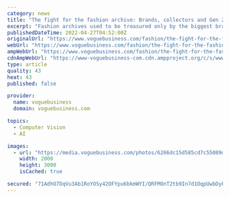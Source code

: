 ```yaml
---
category: news
title: "The fight for the fashion archive: Brands, collectors and Gen Z face off"
excerpt: "Fashion archives used to be treasured only by the biggest brands. Now everyone wants one — and social media and resale apps are spawning interest in the past. Leading archivists and Laudomia Pucci of Emilio Pucci explain why archives matter."
publishedDateTime: 2022-04-27T04:52:00Z
originalUrl: "https://www.voguebusiness.com/fashion/the-fight-for-the-fashion-archive-anna-sui-pucci-brands-gen-z-face-off"
webUrl: "https://www.voguebusiness.com/fashion/the-fight-for-the-fashion-archive-anna-sui-pucci-brands-gen-z-face-off"
ampWebUrl: "https://www.voguebusiness.com/fashion/the-fight-for-the-fashion-archive-anna-sui-pucci-brands-gen-z-face-off/amp"
cdnAmpWebUrl: "https://www-voguebusiness-com.cdn.ampproject.org/c/s/www.voguebusiness.com/fashion/the-fight-for-the-fashion-archive-anna-sui-pucci-brands-gen-z-face-off/amp"
type: article
quality: 43
heat: 43
published: false

provider:
  name: voguebusiness
  domain: voguebusiness.com

topics:
  - Computer Vision
  - AI

images:
  - url: "https://media.voguebusiness.com/photos/6266dc15d585cd7c55089d95/master/pass/fashion-archives-voguebus-photographer-month-22-story.jpg"
    width: 2000
    height: 3000
    isCached: true

secured: "71AdhO7DqVu3Ab1RoYOSy42OFYpu6bkmWYI/QRFMOnT2tb9In7d1OqpUwbDyPh/PtLQsT9VIqhIeahNvKIgBOqxL2m2E5yFGBV2pCtt8K6oi+AAUlcutlWmnb9bajGPFlZWxSoY66b9uMOZPuSIVqs7fBcMOoC0bjfEh4DhmqbIFyCKHDQDVUlxN3SNBGylUG5UVowUT6qNeSA2ZaqDSqBofCcNogYyg3rI37kOLCNrtj1shygMoalMZtSJBfRFdMxchd65XkgBTNrTrQssuTCFp46NcY0K/51uy+n4RtsK0xrbqVOGeNXzlF6NBS4GvKv8m0HbDvhh4FcDtx22OTRtR28I7n9OHld+PIx4YRt8=;eY7qOPSLldvHK5YNR3/O1w=="
---
```


